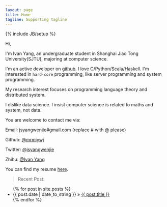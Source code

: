 ```yaml
---
layout: page
title: Home
tagline: Supporting tagline
---
```

{% include JB/setup %}

Hi,

I'm Ivan Yang, an undergraduate student in Shanghai Jiao Tong University(SJTU), majoring at computer science.

I'm an active developer on [github](https://github.com/mrmiywj). I love C/Python/Scala/Haskell. I'm interested in `hard-core` programming, like server programming and system programming.

My research interest focuses on programming language theory and distributed system.

I dislike data science. I insist computer science is related to maths and system, not data.

You are welcome to contact me via:

Email: jsyangwenjie#gmail.com (replace # with @ please)

Github: [@mrmiywj](https://github.com/mrmiywj)

Twitter: [@jsyangwenjie](https://twitter.com/jsyangwenjie)

Zhihu: [@Ivan Yang](https://www.zhihu.com/people/ivanyang-36-58)

You can find my resume [here]({{BASE_PATH}}/resume.pdf).

> Recent Post:

<ul class="posts">
  {% for post in site.posts %}
    <li><span>{{ post.date | date_to_string }}</span> &raquo; <a href="{{ BASE_PATH }}{{ post.url }}">{{ post.title }}</a></li>
  {% endfor %}
</ul>



